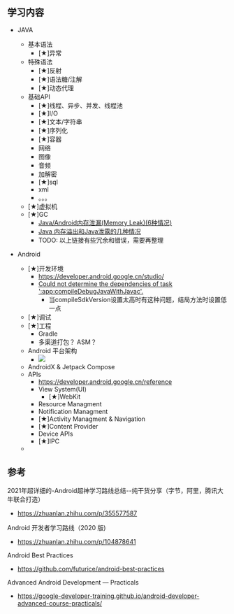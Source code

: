 
## 学习内容

* JAVA
    * 基本语法
        * [★]异常
    * 特殊语法
        * [★]反射
        * [★]语法糖/注解
        * [★]动态代理
    * 基础API
        * [★]线程、异步、并发、线程池
        * [★]I/O
        * [★]文本/字符串
        * [★]序列化
        * [★]容器
        * 网络
        * 图像
        * 音频
        * 加解密
        * [★]sql
        * xml
        * 。。。
    * [★]虚拟机
    * [★]GC
        * [Java/Android内存泄漏(Memory Leak)(6种情况)](https://blog.csdn.net/Emmanuel__/article/details/83792868)
        * [Java 内存溢出和Java泄露的几种情况](https://blog.csdn.net/keep_learn/article/details/104656377)
        * TODO: 以上链接有些冗余和错误，需要再整理

* Android
    * [★]开发环境
        * https://developer.android.google.cn/studio/
        * [Could not determine the dependencies of task ':app:compileDebugJavaWithJavac'.](https://zhidao.baidu.com/question/557861208389292692.html)
            * 当compileSdkVersion设置太高时有这种问题，结局方法时设置低一点
    * [★]调试
    * [★]工程
        * Gradle
        * 多渠道打包？ ASM？
    * Android 平台架构
        * ![](https://developer.android.google.cn/guide/platform/images/android-stack_2x.png)
    * AndroidX & Jetpack Compose
    * APIs
        * https://developer.android.google.cn/reference
        * View System(UI)
            * [★]WebKit
        * Resource Managment
        * Notification Managment
        * [★]Activity Managment & Navigation
        * [★]Content Provider
        * Device APIs
        * [★]IPC
    * 


## 参考
2021年超详细的-Android超神学习路线总结--纯干货分享（字节，阿里，腾讯大牛联合打造）
* https://zhuanlan.zhihu.com/p/355577587

Android 开发者学习路线（2020 版)
* https://zhuanlan.zhihu.com/p/104878641

Android Best Practices
* https://github.com/futurice/android-best-practices

Advanced Android Development — Practicals
* https://google-developer-training.github.io/android-developer-advanced-course-practicals/

